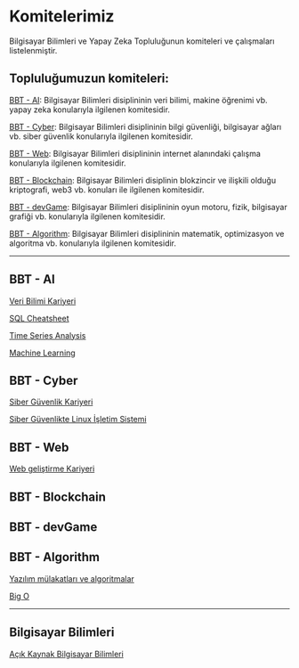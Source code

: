 # Komitelerimiz
Bilgisayar Bilimleri ve Yapay Zeka Topluluğunun komiteleri ve çalışmaları listelenmiştir.

## Topluluğumuzun komiteleri:

[BBT - AI](https://github.com/deubbt/Komitelerimiz/edit/main/README.md#bbt---ai): Bilgisayar Bilimleri disiplininin veri bilimi, makine öğrenimi vb. yapay zeka konularıyla ilgilenen komitesidir. 

[BBT - Cyber](https://github.com/deubbt/Komitelerimiz/edit/main/README.md#bbt---cyber): Bilgisayar Bilimleri disiplininin bilgi güvenliği, bilgisayar ağları vb. siber güvenlik konularıyla ilgilenen komitesidir.

[BBT - Web](https://github.com/deubbt/Komitelerimiz/edit/main/README.md#bbt---web): Bilgisayar Bilimleri disiplininin internet alanındaki çalışma konularıyla ilgilenen komitesidir.

[BBT - Blockchain](https://github.com/deubbt/Komitelerimiz/edit/main/README.md#bbt---blockchain): Bilgisayar Bilimleri disiplinin blokzincir ve ilişkili olduğu kriptografi, web3 vb. konuları ile ilgilenen komitesidir.

[BBT - devGame](https://github.com/deubbt/Komitelerimiz/edit/main/README.md#bbt---devgame): Bilgisayar Bilimleri disiplininin  oyun motoru, fizik, bilgisayar grafiği vb. konularıyla ilgilenen komitesidir.

[BBT - Algorithm](https://github.com/deubbt/Komitelerimiz/edit/main/README.md#bbt---algorithm): Bilgisayar Bilimleri disiplininin matematik, optimizasyon ve algoritma vb. konularıyla ilgilenen komitesidir.

------

## BBT - AI
[Veri Bilimi Kariyeri](https://github.com/deubbt/Veri-Bilimi-Yol-Haritasi)

[SQL Cheatsheet](https://github.com/deubbt/SQL-Cheatsheet)

[Time Series Analysis](https://github.com/deubbt/Time-Series-Analysis)

[Machine Learning](https://github.com/deubbt/Machine-Learning)



## BBT - Cyber
[Siber Güvenlik Kariyeri](https://github.com/deubbt/Siber-Guvenlik-Kariyeri)

[Siber Güvenlikte Linux İşletim Sistemi](https://github.com/deubbt/Siber-Guvenlikte-Linux-Isletim-Sistemi)


## BBT - Web
[Web geliştirme Kariyeri](https://github.com/deubbt/Web-Development-Kariyeri)

## BBT - Blockchain

## BBT - devGame

## BBT - Algorithm
[Yazılım mülakatları ve algoritmalar](https://github.com/deubbt/Yazilim-Mulakatlari-ve-Algoritmalar)

[Big O](https://github.com/deubbt/Big-O)

---

## Bilgisayar Bilimleri
[Açık Kaynak Bilgisayar Bilimleri](https://github.com/deubbt/Acik-Kaynak-Bilgisayar-Bilimleri)
